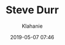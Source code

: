 ---
title: Steve Durr
date: 2019-05-07 07:46
author: Klahanie
comments: true
categories: []
thumbnail: /images/staff/Steve-Durr.jpg
description: Steve has enjoyed working for Klahanie since 2008.  He has lived in the greater Sammamish area since 1988 and currently lives in East Redmond, with his wife and daughter. The outdoors, sciences, and sports are Steve's passions. He invites you to say hello anytime you see him out in the community.
position: Maintenance Manager
---